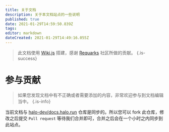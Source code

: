 ```yaml
---
title: 关于文档
description: 关于本文档站点的一些说明
published: true
date: 2021-01-29T14:59:50.839Z
tags: 
editor: markdown
dateCreated: 2021-01-29T14:49:16.055Z
---
```


> 此文档使用 [Wiki.js](https://wiki.js.org/) 搭建，感谢 [Requarks](https://github.com/Requarks) 社区所做的贡献。
{.is-success}

# 参与贡献

> 如果您发现文档中有不正确或者需要添加的内容，非常欢迎参与到文档编辑当中。
{.is-info}

当前文档与 [halo-dev/docs.halo.run](https://github.com/halo-dev/docs.halo.run) 仓库是同步的。所以您可以 fork 此仓库，修改之后提交 `Pull request` 等待我们合并即可，合并之后会在一个小时之内同步到此站点。